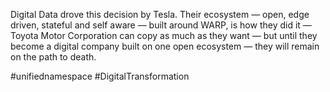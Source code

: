 








Digital Data drove this decision by Tesla. Their ecosystem — open, edge driven, stateful and self aware — built around WARP, is how they did it — Toyota Motor Corporation can copy as much as they want — but until they become a digital company built on one open ecosystem — they will remain on the path to death. 

#unifiednamespace #DigitalTransformation